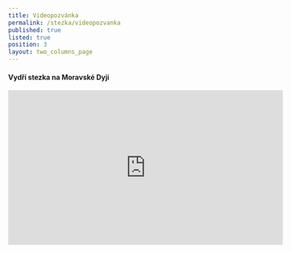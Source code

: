 ```yaml
---
title: Videopozvánka
permalink: /stezka/videopozvanka
published: true
listed: true
position: 3
layout: two_columns_page
---
```

#### Vydří stezka na Moravské Dyji

<iframe width="560" height="315" src="https://www.youtube.com/embed/tVnpfTIZuWg" frameborder="0" allowfullscreen=""></iframe>
